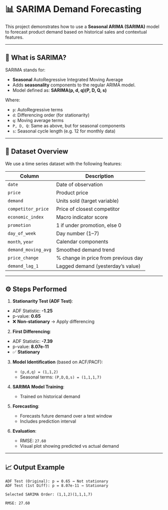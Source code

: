 # 📊 SARIMA Demand Forecasting

This project demonstrates how to use a **Seasonal ARIMA (SARIMA)** model to forecast product demand based on historical sales and contextual features.

---

## 🧠 What is SARIMA?

SARIMA stands for:
- **Seasonal** AutoRegressive Integrated Moving Average
- Adds **seasonality** components to the regular ARIMA model.
- Model defined as: **SARIMA(p, d, q)(P, D, Q, s)**

Where:
- `p`: AutoRegressive terms
- `d`: Differencing order (for stationarity)
- `q`: Moving average terms
- `P, D, Q`: Same as above, but for seasonal components
- `s`: Seasonal cycle length (e.g. 12 for monthly data)

---

## 📌 Dataset Overview

We use a time series dataset with the following features:

| Column             | Description                          |
|--------------------|--------------------------------------|
| `date`             | Date of observation                  |
| `price`            | Product price                        |
| `demand`           | Units sold (target variable)         |
| `competitor_price` | Price of closest competitor          |
| `economic_index`   | Macro indicator score                |
| `promotion`        | 1 if under promotion, else 0         |
| `day_of_week`      | Day number (1–7)                     |
| `month`, `year`    | Calendar components                  |
| `demand_moving_avg`| Smoothed demand trend                |
| `price_change`     | % change in price from previous day  |
| `demand_lag_1`     | Lagged demand (yesterday’s value)    |

---

## ⚙️ Steps Performed

1. **Stationarity Test (ADF Test)**:
- ADF Statistic: **-1.25**
- p-value: **0.65**
- ❌ **Non-stationary** → Apply differencing

2. **First Differencing**:
- ADF Statistic: **-7.39**
- p-value: **8.07e-11**
- ✅ **Stationary**

3. **Model Identification** (based on ACF/PACF):
   - `(p,d,q) = (1,1,2)`
   - Seasonal terms: `(P,D,Q,s) = (1,1,1,7)`

4. **SARIMA Model Training**:
   - Trained on historical demand

5. **Forecasting**:
   - Forecasts future demand over a test window
   - Includes prediction interval

6. **Evaluation**:
   - RMSE: `27.60`
   - Visual plot showing predicted vs actual demand

---

## 📈 Output Example

```plaintext
ADF Test (Original): p = 0.65 → Not stationary
ADF Test (1st Diff): p = 8.07e-11 → Stationary

Selected SARIMA Order: (1,1,2)(1,1,1,7)

RMSE: 27.60
